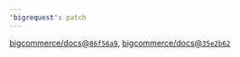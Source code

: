 ```yaml
---
'bigrequest': patch
---
```


[bigcommerce/docs@`86f56a9`](https://github.com/bigcommerce/docs/commit/86f56a968b9bc094eaee39a01e3bfe2136c0c62f), [bigcommerce/docs@`35e2b62`](https://github.com/bigcommerce/docs/commit/35e2b62955667910b5f749eadf906682fcb089a4)

